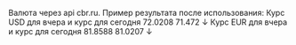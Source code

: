 Валюта через api cbr.ru.
Пример результата после использования:
Курс USD для вчера и курс для сегодня 
72.0208 71.472 ↓ 
Курс EUR для вчера и курс для сегодня 
81.8588 81.0207 ↓
